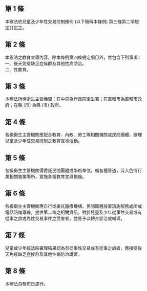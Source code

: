 第 1 條
-------
本辦法依兒童及少年性交易防制條例 (以下簡稱本條例) 第三條第二項規  
定訂定之。

第 2 條
-------
本辦法之教育宣導內容，除本條例第四條規定項目外，並包含下列事項：  
一、後天免疫缺乏症候群及其他性病防治。                            
二、性教育。

第 3 條
-------
本辦法所稱衛生主管機關：在中央為行政院衛生署；在直轄市為直轄市政  
府；在縣 (市) 為縣 (市) 政府。

第 4 條
-------
各級衛生主管機關應配合教育、內政、勞工等相關機關或民間團體，辦理  
兒童及少年性交易防制之教育宣導活動。

第 5 條
-------
各級衛生主管機關得委託民間團體或學術單位，循各種管道，深入色情行  
業相關營業場所，實施各種教育宣導措施。

第 6 條
-------
各級衛生主管機關應自行或委託醫療機構、民間團體設置諮詢服務處所或  
電話諮詢專線，提供第二條之相關資訊，對於兒童及少年從事性交易或有  
從事之虞或為性交易事件之受害者，並應予以轉介診治或輔導。

第 7 條
-------
兒童或少年經法院審理結果認為有從事性交易或有從事之虞者，應接受後  
天免疫缺乏症候群及其他性病防治講習。

第 8 條
-------
本辦法自發布日施行。

